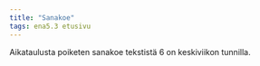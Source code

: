```yaml
---
title: "Sanakoe"
tags: ena5.3 etusivu
---
```


Aikataulusta poiketen sanakoe tekstistä 6 on keskiviikon tunnilla.

